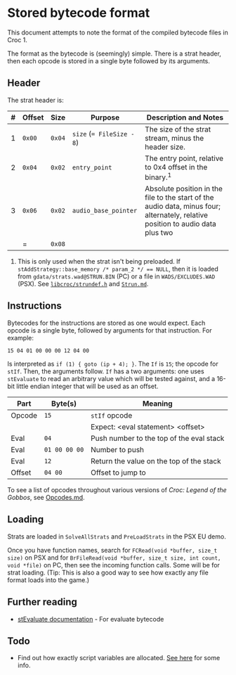 # Stored bytecode format

This document attempts to note the format of the compiled bytecode files in Croc 1.

The format as the bytecode is (seemingly) simple. There is a strat header, then each opcode is stored in a single byte followed by its arguments.

## Header

The strat header is:

| #   | Offset       | Size     | Purpose                   | Description and Notes |
| --- | ------------ | -------- | ------------------------- | --------------------- |
| 1   | `0x00`   | `0x04`   | `size` (`= FileSize - 8`) | The size of the strat stream, minus the header size. |
| 2   | `0x04`   | `0x02`   | `entry_point`             | The entry point, relative to 0x4 offset in the binary.<sup>1</sup> |
| 3   | `0x06`   | `0x02`   | `audio_base_pointer`      | Absolute position in the file to the start of the audio data, minus four; alternately, relative position to audio data plus two |
|     | =            | `0x08`   | | |

1. This is only used when the strat isn't being preloaded. If `stAddStrategy::base_memory /* param_2 */ == NULL`, then it is loaded from `gdata/strats.wad@STRUN.BIN` (PC) or a file in `WADS/EXCLUDES.WAD` (PSX). See [`libcroc/strundef.h`](https://github.com/vs49688/CrocUtils/blob/824b4e6a4f689ed91d6c63c4a4b6e675bcca49bc/libcroc/include/libcroc/strundef.h#LL31C17-L31C17) and [`Strun.md`](Strun.md).

## Instructions

Bytecodes for the instructions are stored as one would expect. Each opcode is a single byte, followed by arguments for that instruction. For example:

```
15 04 01 00 00 00 12 04 00
```

Is interpreted as `if (1) { goto (ip + 4); }`. The `If` is `15`; the opcode for `stIf`. Then, the arguments follow. `If` has a two arguments: one uses `stEvaluate` to read an arbitrary value which will be tested against, and a 16-bit little endian integer that will be used as an offset.

| Part    | Byte(s)       | Meaning                                              |
| ------- | ------------- | ---------------------------------------------------- |
| Opcode  | `15`          | `stIf` opcode                                        |
|         |               | Expect: &lt;eval statement&gt; &lt;offset&gt;        |
| Eval    | `04`          | Push number to the top of the eval stack             |
| Eval    | `01 00 00 00` | Number to push                                       |
| Eval    | `12`          | Return the value on the top of the stack             |
| Offset  | `04 00`       | Offset to jump to                                    |

To see a list of opcodes throughout various versions of *Croc: Legend of the Gobbos*, see [Opcodes.md](Opcodes.md).

## Loading

Strats are loaded in `SolveAllStrats` and `PreLoadStrats` in the PSX EU demo.

Once you have function names, search for `FCRead(void *buffer, size_t size)` on PSX and for `BrFileRead(void *buffer, size_t size, int count, void *file)` on PC, then see the incoming function calls. Some will be for strat loading. (Tip: This is also a good way to see how exactly any file format loads into the game.)

## Further reading

 * [stEvaluate documentation](stEvaluate.md) - For evaluate bytecode

## Todo

 * Find out how exactly script variables are allocated. [See here](https://discord.com/channels/313375426112389123/416998863467970583/801521013547597885) for some info.
